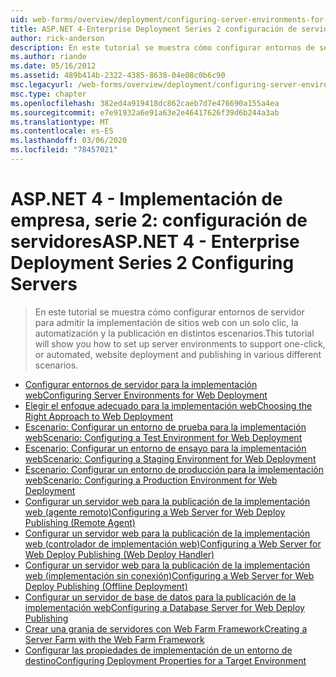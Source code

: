 ```yaml
---
uid: web-forms/overview/deployment/configuring-server-environments-for-web-deployment/index
title: ASP.NET 4-Enterprise Deployment Series 2 configuración de servidores | Microsoft Docs
author: rick-anderson
description: En este tutorial se muestra cómo configurar entornos de servidor para ofrecer compatibilidad con la implementación y publicación de sitios web con un solo clic, o automatizada, en diferentes escenario...
ms.author: riande
ms.date: 05/16/2012
ms.assetid: 489b414b-2322-4385-8638-04e08c0b6c90
msc.legacyurl: /web-forms/overview/deployment/configuring-server-environments-for-web-deployment
msc.type: chapter
ms.openlocfilehash: 382ed4a919418dc862caeb7d7e476690a155a4ea
ms.sourcegitcommit: e7e91932a6e91a63e2e46417626f39d6b244a3ab
ms.translationtype: MT
ms.contentlocale: es-ES
ms.lasthandoff: 03/06/2020
ms.locfileid: "78457021"
---
```

# <a name="aspnet-4---enterprise-deployment-series-2-configuring-servers"></a><span data-ttu-id="4a215-103">ASP.NET 4 - Implementación de empresa, serie 2: configuración de servidores</span><span class="sxs-lookup"><span data-stu-id="4a215-103">ASP.NET 4 - Enterprise Deployment Series 2 Configuring Servers</span></span>

> <span data-ttu-id="4a215-104">En este tutorial se muestra cómo configurar entornos de servidor para admitir la implementación de sitios web con un solo clic, la automatización y la publicación en distintos escenarios.</span><span class="sxs-lookup"><span data-stu-id="4a215-104">This tutorial will show you how to set up server environments to support one-click, or automated, website deployment and publishing in various different scenarios.</span></span>

- [<span data-ttu-id="4a215-105">Configurar entornos de servidor para la implementación web</span><span class="sxs-lookup"><span data-stu-id="4a215-105">Configuring Server Environments for Web Deployment</span></span>](configuring-server-environments-for-web-deployment.md)
- [<span data-ttu-id="4a215-106">Elegir el enfoque adecuado para la implementación web</span><span class="sxs-lookup"><span data-stu-id="4a215-106">Choosing the Right Approach to Web Deployment</span></span>](choosing-the-right-approach-to-web-deployment.md)
- [<span data-ttu-id="4a215-107">Escenario: Configurar un entorno de prueba para la implementación web</span><span class="sxs-lookup"><span data-stu-id="4a215-107">Scenario: Configuring a Test Environment for Web Deployment</span></span>](scenario-configuring-a-test-environment-for-web-deployment.md)
- [<span data-ttu-id="4a215-108">Escenario: Configurar un entorno de ensayo para la implementación web</span><span class="sxs-lookup"><span data-stu-id="4a215-108">Scenario: Configuring a Staging Environment for Web Deployment</span></span>](scenario-configuring-a-staging-environment-for-web-deployment.md)
- [<span data-ttu-id="4a215-109">Escenario: Configurar un entorno de producción para la implementación web</span><span class="sxs-lookup"><span data-stu-id="4a215-109">Scenario: Configuring a Production Environment for Web Deployment</span></span>](scenario-configuring-a-production-environment-for-web-deployment.md)
- [<span data-ttu-id="4a215-110">Configurar un servidor web para la publicación de la implementación web (agente remoto)</span><span class="sxs-lookup"><span data-stu-id="4a215-110">Configuring a Web Server for Web Deploy Publishing (Remote Agent)</span></span>](configuring-a-web-server-for-web-deploy-publishing-remote-agent.md)
- [<span data-ttu-id="4a215-111">Configurar un servidor web para la publicación de la implementación web (controlador de implementación web)</span><span class="sxs-lookup"><span data-stu-id="4a215-111">Configuring a Web Server for Web Deploy Publishing (Web Deploy Handler)</span></span>](configuring-a-web-server-for-web-deploy-publishing-web-deploy-handler.md)
- [<span data-ttu-id="4a215-112">Configurar un servidor web para la publicación de la implementación web (implementación sin conexión)</span><span class="sxs-lookup"><span data-stu-id="4a215-112">Configuring a Web Server for Web Deploy Publishing (Offline Deployment)</span></span>](configuring-a-web-server-for-web-deploy-publishing-offline-deployment.md)
- [<span data-ttu-id="4a215-113">Configurar un servidor de base de datos para la publicación de la implementación web</span><span class="sxs-lookup"><span data-stu-id="4a215-113">Configuring a Database Server for Web Deploy Publishing</span></span>](configuring-a-database-server-for-web-deploy-publishing.md)
- [<span data-ttu-id="4a215-114">Crear una granja de servidores con Web Farm Framework</span><span class="sxs-lookup"><span data-stu-id="4a215-114">Creating a Server Farm with the Web Farm Framework</span></span>](creating-a-server-farm-with-the-web-farm-framework.md)
- [<span data-ttu-id="4a215-115">Configurar las propiedades de implementación de un entorno de destino</span><span class="sxs-lookup"><span data-stu-id="4a215-115">Configuring Deployment Properties for a Target Environment</span></span>](configuring-deployment-properties-for-a-target-environment.md)

